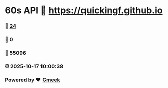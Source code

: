 # 60s API :link: https://quickingf.github.io 
### :page_facing_up: [24](https://quickingf.github.io/tag.html) 
### :speech_balloon: 0 
### :hibiscus: 55096 
### :alarm_clock: 2025-10-17 10:00:38 
### Powered by :heart: [Gmeek](https://github.com/Meekdai/Gmeek)
